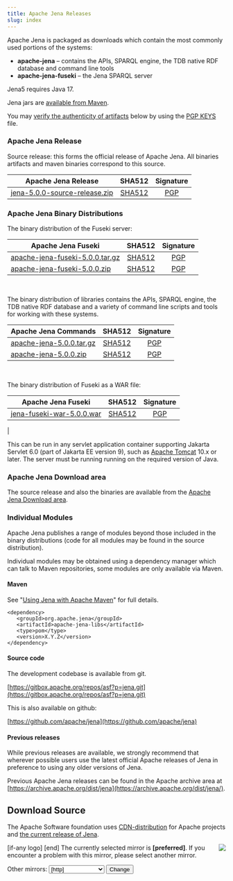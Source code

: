 ```yaml
---
title: Apache Jena Releases
slug: index
---
```

Apache Jena is packaged as downloads which contain the most commonly used portions of the systems:

- **apache-jena** &ndash; contains the APIs, SPARQL engine, the TDB native RDF database and command line tools
- **apache-jena-fuseki** &ndash; the Jena SPARQL server

Jena5 requires Java 17.

Jena jars are [available from Maven](maven.html).

You may [verify the authenticity of artifacts](https://www.apache.org/info/verification.html) below by using the [PGP KEYS](https://downloads.apache.org/jena/KEYS) file.

### Apache Jena Release

Source release: this forms the official release of Apache Jena. All binaries artifacts and maven binaries correspond to this source.

| Apache Jena Release | SHA512 | Signature |
| ------------ | :----: | :-------: |
|<a href="[preferred]jena/source/jena-5.0.0-source-release.zip">jena-5.0.0-source-release.zip</a> | [SHA512](https://downloads.apache.org/jena/source/jena-5.0.0-source-release.zip.sha512) | [PGP](https://downloads.apache.org/jena/source/jena-5.0.0-source-release.zip.asc) |

### Apache Jena Binary Distributions

The binary distribution of the Fuseki server:

| Apache Jena Fuseki  | SHA512 | Signature |
| ------------ | :----: | :-------: |
| <a href="[preferred]jena/binaries/apache-jena-fuseki-5.0.0.tar.gz">apache-jena-fuseki-5.0.0.tar.gz</a> | [SHA512](https://downloads.apache.org/jena/binaries/apache-jena-fuseki-5.0.0.tar.gz.sha512) | [PGP](https://downloads.apache.org/jena/binaries/apache-jena-fuseki-5.0.0.tar.gz.asc) |
| <a href="[preferred]jena/binaries/apache-jena-fuseki-5.0.0.zip">apache-jena-fuseki-5.0.0.zip</a> | [SHA512](https://downloads.apache.org/jena/binaries/apache-jena-fuseki-5.0.0.zip.sha512) | [PGP](https://downloads.apache.org/jena/binaries/apache-jena-fuseki-5.0.0.zip.asc) |

<p>&nbsp;</p>
The binary distribution of libraries contains the APIs, SPARQL engine, the TDB native RDF database and a variety of command line scripts and tools for working with these systems.

| Apache Jena Commands | SHA512 | Signature |
| ------------ | :----: | :-------: |
|<a href="[preferred]jena/binaries/apache-jena-5.0.0.tar.gz">apache-jena-5.0.0.tar.gz</a> | [SHA512](https://downloads.apache.org/jena/binaries/apache-jena-5.0.0.tar.gz.sha512) | [PGP](https://downloads.apache.org/jena/binaries/apache-jena-5.0.0.tar.gz.asc) |
| <a href="[preferred]jena/binaries/apache-jena-5.0.0.zip">apache-jena-5.0.0.zip</a> | [SHA512](https://downloads.apache.org/jena/binaries/apache-jena-5.0.0.zip.sha512) | [PGP](https://downloads.apache.org/jena/binaries/apache-jena-5.0.0.zip.asc)

<p>&nbsp;</p>
The binary distribution of Fuseki as a WAR file:

| Apache Jena Fuseki  | SHA512 | Signature |
| ------------ | :----: | :-------: |
| <a href="[preferred]jena/binaries/jena-fuseki-war-5.0.0.war">jena-fuseki-war-5.0.0.war</a> | [SHA512](https://downloads.apache.org/jena/binaries/jena-fuseki-war-5.0.0.war.sha512) | [PGP](https://downloads.apache.org/jena/binaries/jena-fuseki-war-5.0.0.war.asc)
|

This can be run in any servlet application container supporting Jakarta Servlet 6.0
(part of Jakarta EE version 9), such as [Apache Tomcat](https://tomcat.apache.org/index.html)
10.x or later.
The server must be running running on the required version of Java.

### Apache Jena Download area

The source release and also the binaries are available from the
[Apache Jena Download area](https://downloads.apache.org/jena/).

### Individual Modules

Apache Jena publishes a range of modules beyond those included in the binary distributions (code for all modules may be found in the source distribution).

Individual modules may be obtained using a dependency manager which can talk to Maven repositories, some modules are only available via Maven.

#### Maven

See "[Using Jena with Apache Maven](maven.html)" for full details.

    <dependency>
       <groupId>org.apache.jena</groupId>
       <artifactId>apache-jena-libs</artifactId>
       <type>pom</type>
       <version>X.Y.Z</version>
    </dependency>

#### Source code

The development codebase is available from git.

[https://gitbox.apache.org/repos/asf?p=jena.git](https://gitbox.apache.org/repos/asf?p=jena.git)

This is also available on github:

[https://github.com/apache/jena](https://github.com/apache/jena)

#### Previous releases

While previous releases are available, we strongly recommend that wherever
possible users use the latest official Apache releases of Jena in
preference to using any older versions of Jena.

Previous Apache Jena releases can be found in the Apache archive area
at [https://archive.apache.org/dist/jena](https://archive.apache.org/dist/jena/).

## Download Source

The Apache Software foundation uses [CDN-distribution](https://dlcdn.apache.org/) for Apache
projects and [the current release of Jena](https://dlcdn.apache.org/jena/).

<p>[if-any logo]
<a href="[link]">
  <img align="right" src="[logo]" border="0" />
</a>[end]
The currently selected mirror is <b>[preferred]</b>.  If you encounter a problem with this mirror, please select another
mirror.

<form action="[location]" method="get" id="SelectMirror">
Other mirrors: <select name="Preferred">
[if-any http]
  [for http]<option value="[http]">[http]</option>[end]
[end]

[if-any ftp]
  [for ftp]<option value="[ftp]">[ftp]</option>[end]
[end]
[if-any backup]
  [for backup]<option value="[backup]">[backup]
  (backup)</option>[end]
[end]
</select>
<input type="submit" value="Change" />
</form>
